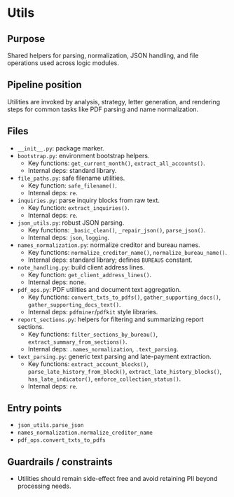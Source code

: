 # Utils

## Purpose
Shared helpers for parsing, normalization, JSON handling, and file operations used across logic modules.

## Pipeline position
Utilities are invoked by analysis, strategy, letter generation, and rendering steps for common tasks like PDF parsing and name normalization.

## Files
- `__init__.py`: package marker.
- `bootstrap.py`: environment bootstrap helpers.
  - Key functions: `get_current_month()`, `extract_all_accounts()`.
  - Internal deps: standard library.
- `file_paths.py`: safe filename utilities.
  - Key function: `safe_filename()`.
  - Internal deps: `re`.
- `inquiries.py`: parse inquiry blocks from raw text.
  - Key function: `extract_inquiries()`.
  - Internal deps: `re`.
- `json_utils.py`: robust JSON parsing.
  - Key functions: `_basic_clean()`, `_repair_json()`, `parse_json()`.
  - Internal deps: `json`, `logging`.
- `names_normalization.py`: normalize creditor and bureau names.
  - Key functions: `normalize_creditor_name()`, `normalize_bureau_name()`.
  - Internal deps: standard library; defines `BUREAUS` constant.
- `note_handling.py`: build client address lines.
  - Key function: `get_client_address_lines()`.
  - Internal deps: none.
- `pdf_ops.py`: PDF utilities and document text aggregation.
  - Key functions: `convert_txts_to_pdfs()`, `gather_supporting_docs()`, `gather_supporting_docs_text()`.
  - Internal deps: `pdfminer`/`pdfkit` style libraries.
- `report_sections.py`: helpers for filtering and summarizing report sections.
  - Key functions: `filter_sections_by_bureau()`, `extract_summary_from_sections()`.
  - Internal deps: `.names_normalization`, `.text_parsing`.
- `text_parsing.py`: generic text parsing and late-payment extraction.
  - Key functions: `extract_account_blocks()`, `parse_late_history_from_block()`, `extract_late_history_blocks()`, `has_late_indicator()`, `enforce_collection_status()`.
  - Internal deps: `re`.

## Entry points
- `json_utils.parse_json`
- `names_normalization.normalize_creditor_name`
- `pdf_ops.convert_txts_to_pdfs`

## Guardrails / constraints
- Utilities should remain side-effect free and avoid retaining PII beyond processing needs.
